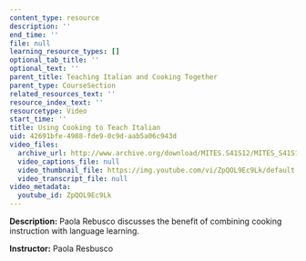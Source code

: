 ```yaml
---
content_type: resource
description: ''
end_time: ''
file: null
learning_resource_types: []
optional_tab_title: ''
optional_text: ''
parent_title: Teaching Italian and Cooking Together
parent_type: CourseSection
related_resources_text: ''
resource_index_text: ''
resourcetype: Video
start_time: ''
title: Using Cooking to Teach Italian
uid: 42691bfe-4988-fde9-0c9d-aab5a06c943d
video_files:
  archive_url: http://www.archive.org/download/MITES.S41S12/MITES_S41S12_Teaching08_300k.mp4
  video_captions_file: null
  video_thumbnail_file: https://img.youtube.com/vi/ZpQOL9Ec9Lk/default.jpg
  video_transcript_file: null
video_metadata:
  youtube_id: ZpQOL9Ec9Lk
---
```


**Description:** Paola Rebusco discusses the benefit of combining cooking instruction with language learning.

**Instructor:** Paola Resbusco